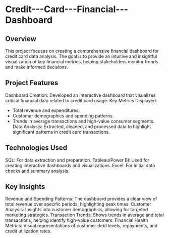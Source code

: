 # Credit---Card---Financial---Dashboard

## Overview
This project focuses on creating a comprehensive financial dashboard for credit card data analysis. The goal is to provide an intuitive and insightful visualization of key financial metrics, helping stakeholders monitor trends and make informed decisions.

## Project Features

Dashboard Creation: Developed an interactive dashboard that visualizes critical financial data related to credit card usage.
Key Metrics Displayed:
- Total revenue and expenditures.
- Customer demographics and spending patterns.
- Trends in average transactions and high-value consumer segments.
Data Analysis: Extracted, cleaned, and processed data to highlight significant patterns in credit card transactions.

## Technologies Used

SQL: For data extraction and preparation.
Tableau/Power BI: Used for creating interactive dashboards and visualizations.
Excel: For initial data checks and summary analysis.

## Key Insights

Revenue and Spending Patterns: The dashboard provides a clear view of total revenue over specific periods, highlighting peak times.
Customer Analysis: Insights into customer demographics, allowing for targeted marketing strategies.
Transaction Trends: Shows trends in average and total transactions, helping identify high-value customers.
Financial Health Metrics: Visual representations of customer debt levels, repayments, and credit utilization rates.
